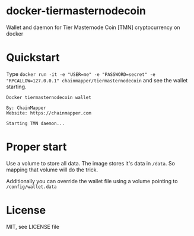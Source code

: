 # docker-tiermasternodecoin
Wallet and daemon for Tier Masternode Coin [TMN] cryptocurrency on docker

# Quickstart
Type `docker run -it -e "USER=me" -e "PASSWORD=secret" -e "RPCALLOW=127.0.0.1" chainmapper/tiermasternodecoin` and see the wallet starting.

```
Docker tiermasternodecoin wallet

By: ChainMapper
Website: https://chainmapper.com

Starting TMN daemon...
```

# Proper start
Use a volume to store all data. The image stores it's data in `/data`. So mapping that volume will do the trick.

Additionally you can override the wallet file using a volume pointing to `/config/wallet.data`

# License
MIT, see LICENSE file